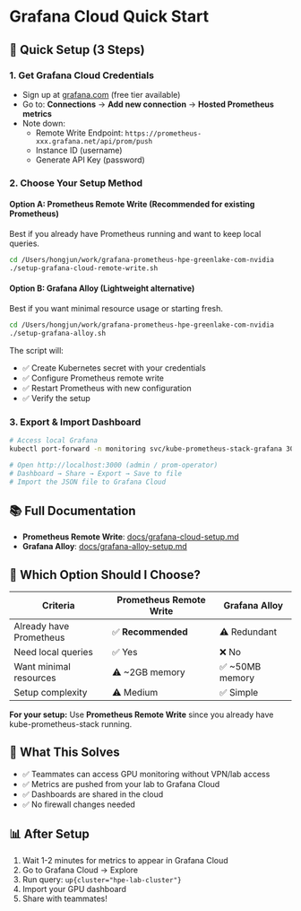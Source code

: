 # Grafana Cloud Quick Start

## 🚀 Quick Setup (3 Steps)

### 1. Get Grafana Cloud Credentials
- Sign up at [grafana.com](https://grafana.com) (free tier available)
- Go to: **Connections** → **Add new connection** → **Hosted Prometheus metrics**
- Note down:
  - Remote Write Endpoint: `https://prometheus-xxx.grafana.net/api/prom/push`
  - Instance ID (username)
  - Generate API Key (password)

### 2. Choose Your Setup Method

#### Option A: Prometheus Remote Write (Recommended for existing Prometheus)
Best if you already have Prometheus running and want to keep local queries.

```bash
cd /Users/hongjun/work/grafana-prometheus-hpe-greenlake-com-nvidia
./setup-grafana-cloud-remote-write.sh
```

#### Option B: Grafana Alloy (Lightweight alternative)
Best if you want minimal resource usage or starting fresh.

```bash
cd /Users/hongjun/work/grafana-prometheus-hpe-greenlake-com-nvidia
./setup-grafana-alloy.sh
```

The script will:
- ✅ Create Kubernetes secret with your credentials
- ✅ Configure Prometheus remote write
- ✅ Restart Prometheus with new configuration
- ✅ Verify the setup

### 3. Export & Import Dashboard
```bash
# Access local Grafana
kubectl port-forward -n monitoring svc/kube-prometheus-stack-grafana 3000:80

# Open http://localhost:3000 (admin / prom-operator)
# Dashboard → Share → Export → Save to file
# Import the JSON file to Grafana Cloud
```

## 📚 Full Documentation
- **Prometheus Remote Write**: [docs/grafana-cloud-setup.md](docs/grafana-cloud-setup.md)
- **Grafana Alloy**: [docs/grafana-alloy-setup.md](docs/grafana-alloy-setup.md)

## 🤔 Which Option Should I Choose?

| Criteria | Prometheus Remote Write | Grafana Alloy |
|----------|------------------------|---------------|
| Already have Prometheus | ✅ **Recommended** | ⚠️ Redundant |
| Need local queries | ✅ Yes | ❌ No |
| Want minimal resources | ⚠️ ~2GB memory | ✅ ~50MB memory |
| Setup complexity | ⚠️ Medium | ✅ Simple |

**For your setup:** Use **Prometheus Remote Write** since you already have kube-prometheus-stack running.

## 🎯 What This Solves
- ✅ Teammates can access GPU monitoring without VPN/lab access
- ✅ Metrics are pushed from your lab to Grafana Cloud
- ✅ Dashboards are shared in the cloud
- ✅ No firewall changes needed

## 📊 After Setup
1. Wait 1-2 minutes for metrics to appear in Grafana Cloud
2. Go to Grafana Cloud → Explore
3. Run query: `up{cluster="hpe-lab-cluster"}`
4. Import your GPU dashboard
5. Share with teammates!
